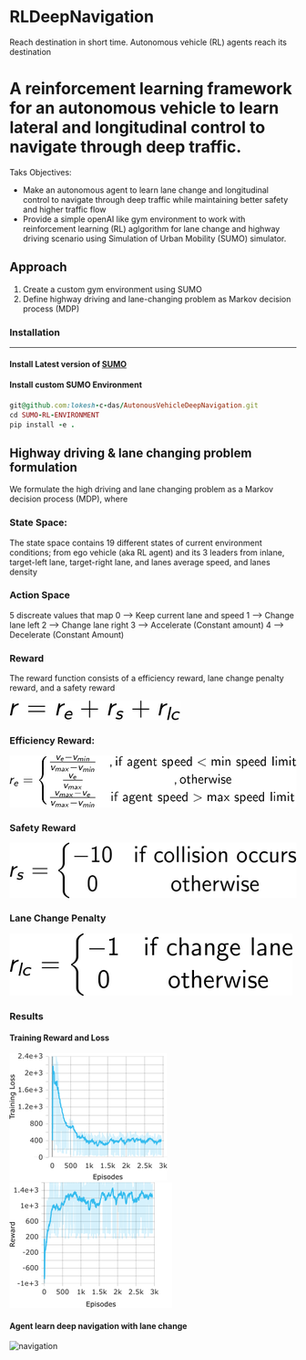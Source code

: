 # RLDeepNavigation
Reach destination in short time. Autonomous vehicle (RL) agents reach its destination 

# A reinforcement learning framework for an autonomous vehicle to learn lateral and longitudinal control to navigate through deep traffic.

Taks Objectives:
- Make an autonomous agent to learn lane change and longitudinal control to navigate through deep traffic while maintaining better safety and higher traffic flow
- Provide a simple openAI like gym environment to work with reinforcement learning (RL) aglgorithm for lane change and highway driving scenario using Simulation of Urban Mobility (SUMO) simulator.


## Approach
1. Create a custom gym environment using SUMO
2. Define highway driving and lane-changing problem as Markov decision process (MDP)

### Installation
---
#### Install Latest version of [SUMO](https://sumo.dlr.de/docs/Downloads.php)
#### Install custom SUMO Environment
``` Ruby
git@github.com:lokesh-c-das/AutonousVehicleDeepNavigation.git
cd SUMO-RL-ENVIRONMENT
pip install -e .
```
## Highway driving & lane changing problem formulation
We formulate the high driving and lane changing problem as a Markov decision process (MDP), where
### State Space:
The state space contains 19 different states of current environment conditions; from ego vehicle (aka RL agent) and its 3 leaders from inlane, target-left lane, target-right lane, and lanes average speed, and lanes density
### Action Space
5 discreate values that map
0 --> Keep current lane and speed
1 --> Change lane left
2 --> Change lane right
3 --> Accelerate (Constant amount)
4 --> Decelerate (Constant Amount)
### Reward
The reward function consists of a efficiency reward, lane change penalty reward, and a safety reward

![alt text](./images/reward.png)

### Efficiency Reward:
![Efficiency Reward](./images/efficiency_reward.png)

### Safety Reward
![Safety Reward](./images/safety.png)
### Lane Change Penalty
![Lane change penalty](./images/lc_penalty.png)

### Results

#### Training Reward and Loss
![Loss](./images/results/Loss_train-2.png)![Reward](./images/results/Reward_Train-2.png)

#### Agent learn deep navigation with lane change
![navigation](./images/results/trimed-value.gif)